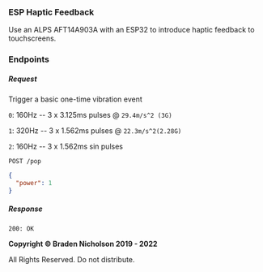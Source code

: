 ### ESP Haptic Feedback

Use an ALPS AFT14A903A with an ESP32 to introduce haptic feedback to touchscreens.

### Endpoints

##### Request

Trigger a basic one-time vibration event

`0`: 160Hz -- 3 x 3.125ms pulses @ `29.4m/s^2 (3G)`

`1`: 320Hz -- 3 x 1.562ms pulses @ `22.3m/s^2(2.28G)`

`2`: 160Hz -- 3 x 1.562ms sin pulses

`POST /pop`

```json
{
  "power": 1
}
```

##### Response

`200: OK`

**Copyright &copy; Braden Nicholson 2019 - 2022**

All Rights Reserved. Do not distribute.

